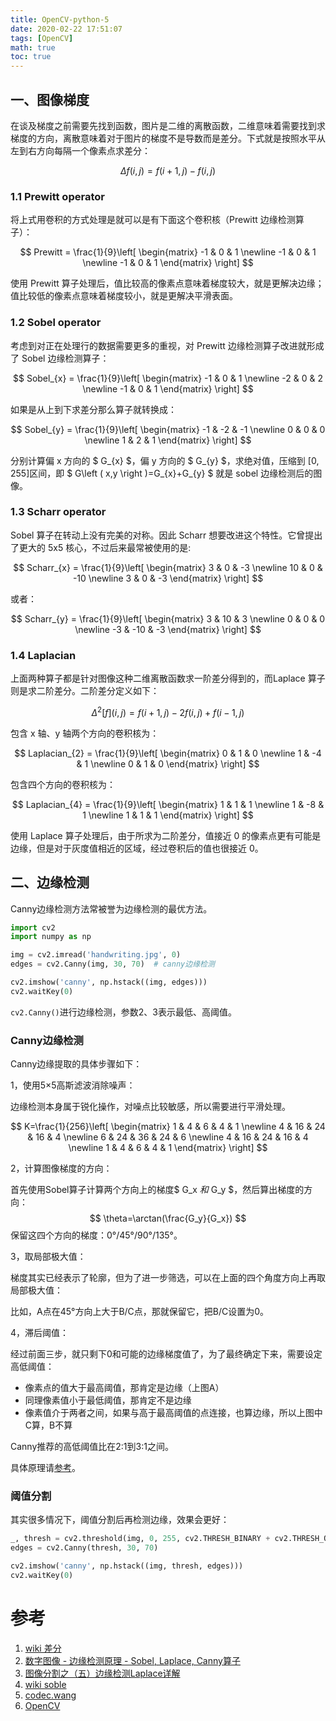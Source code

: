 ```yaml
---
title: OpenCV-python-5
date: 2020-02-22 17:51:07
tags: [OpenCV]
math: true
toc: true
---
```


## 一、图像梯度

在谈及梯度之前需要先找到函数，图片是二维的离散函数，二维意味着需要找到求梯度的方向，离散意味着对于图片的梯度不是导数而是差分。下式就是按照水平从左到右方向每隔一个像素点求差分：

$$ \Delta f\left ( i,j \right )=f\left ( i+1,j \right )-f\left ( i,j \right ) $$

### 1.1 Prewitt operator

将上式用卷积的方式处理是就可以是有下面这个卷积核（Prewitt 边缘检测算子）：

$$ Prewitt = \frac{1}{9}\left[ \begin{matrix} -1 & 0 & 1 \newline -1 & 0 & 1 \newline -1 & 0 & 1 \end{matrix} \right] $$

使用 Prewitt 算子处理后，值比较高的像素点意味着梯度较大，就是更解决边缘；值比较低的像素点意味着梯度较小，就是更解决平滑表面。

### 1.2 Sobel operator

考虑到对正在处理行的数据需要更多的重视，对 Prewitt 边缘检测算子改进就形成了 Sobel 边缘检测算子：

$$ Sobel_{x} = \frac{1}{9}\left[ \begin{matrix} -1 & 0 & 1 \newline -2 & 0 & 2 \newline -1 & 0 & 1 \end{matrix} \right] $$

如果是从上到下求差分那么算子就转换成：

$$ Sobel_{y} = \frac{1}{9}\left[ \begin{matrix} -1 & -2 & -1 \newline 0 & 0 & 0 \newline 1 & 2 & 1 \end{matrix} \right] $$

分别计算偏 x 方向的 $ G_{x} $，偏 y 方向的  $ G_{y} $，求绝对值，压缩到 [0, 255]区间，即 $ G\left ( x,y \right )=G_{x}+G_{y} $ 就是 sobel 边缘检测后的图像。

### 1.3 Scharr operator

Sobel 算子在转动上没有完美的对称。因此 Scharr 想要改进这个特性。它曾提出了更大的 5x5 核心，不过后来最常被使用的是:

$$ Scharr_{x} = \frac{1}{9}\left[ \begin{matrix} 3 & 0 & -3 \newline 10 & 0 & -10 \newline 3 & 0 & -3 \end{matrix} \right] $$

或者：

$$ Scharr_{y} = \frac{1}{9}\left[ \begin{matrix} 3 & 10 & 3 \newline 0 & 0 & 0 \newline -3 & -10 & -3 \end{matrix} \right] $$

### 1.4 Laplacian

上面两种算子都是针对图像这种二维离散函数求一阶差分得到的，而Laplace 算子则是求二阶差分。二阶差分定义如下：

$$ \Delta^{2} \left [f  \right ]\left ( i, j \right )=f\left ( i+1, j \right )-2f\left ( i, j \right )+f\left ( i-1, j \right ) $$

包含 x 轴、y 轴两个方向的卷积核为：

$$ Laplacian_{2} = \frac{1}{9}\left[ \begin{matrix} 0 & 1 & 0 \newline 1 & -4 & 1 \newline 0 & 1 & 0 \end{matrix} \right] $$

包含四个方向的卷积核为：

$$ Laplacian_{4} = \frac{1}{9}\left[ \begin{matrix} 1 & 1 & 1 \newline 1 & -8 & 1 \newline 1 & 1 & 1 \end{matrix} \right] $$

使用 Laplace 算子处理后，由于所求为二阶差分，值接近 0 的像素点更有可能是边缘，但是对于灰度值相近的区域，经过卷积后的值也很接近 0。

## 二、边缘检测

Canny边缘检测方法常被誉为边缘检测的最优方法。

```python
import cv2
import numpy as np

img = cv2.imread('handwriting.jpg', 0)
edges = cv2.Canny(img, 30, 70)  # canny边缘检测

cv2.imshow('canny', np.hstack((img, edges)))
cv2.waitKey(0)
```

`cv2.Canny()`进行边缘检测，参数2、3表示最低、高阈值。

### Canny边缘检测

Canny边缘提取的具体步骤如下：

1，使用5×5高斯滤波消除噪声：

边缘检测本身属于锐化操作，对噪点比较敏感，所以需要进行平滑处理。

$$ K=\frac{1}{256}\left[ \begin{matrix} 1 & 4 & 6 & 4 & 1 \newline 4 & 16 & 24 & 16 & 4 \newline 6 & 24 & 36 & 24 & 6 \newline 4 & 16 & 24 & 16 & 4 \newline 1 & 4 & 6 & 4 & 1 \end{matrix} \right] $$ 

2，计算图像梯度的方向：

首先使用Sobel算子计算两个方向上的梯度$ G_x $和$ G_y $，然后算出梯度的方向： $$ \theta=\arctan(\frac{G_y}{G_x}) $$ 保留这四个方向的梯度：0°/45°/90°/135°。

3，取局部极大值：

梯度其实已经表示了轮廓，但为了进一步筛选，可以在上面的四个角度方向上再取局部极大值：

比如，A点在45°方向上大于B/C点，那就保留它，把B/C设置为0。

4，滞后阈值：

经过前面三步，就只剩下0和可能的边缘梯度值了，为了最终确定下来，需要设定高低阈值：

- 像素点的值大于最高阈值，那肯定是边缘（上图A）
- 同理像素值小于最低阈值，那肯定不是边缘
- 像素值介于两者之间，如果与高于最高阈值的点连接，也算边缘，所以上图中C算，B不算

Canny推荐的高低阈值比在2:1到3:1之间。

具体原理请[参考](http://codec.wang/opencv-python-edge-detection/)。

### 阈值分割

其实很多情况下，阈值分割后再检测边缘，效果会更好：

```python
_, thresh = cv2.threshold(img, 0, 255, cv2.THRESH_BINARY + cv2.THRESH_OTSU)
edges = cv2.Canny(thresh, 30, 70)

cv2.imshow('canny', np.hstack((img, thresh, edges)))
cv2.waitKey(0)
```


# 参考

1. [wiki 差分](https://zh.wikipedia.org/wiki/差分)
2. [数字图像 - 边缘检测原理 - Sobel, Laplace, Canny算子](https://www.jianshu.com/p/2334bee37de5)
3. [图像分割之（五）边缘检测Laplace详解](https://blog.csdn.net/zhougynui/article/details/78837198)
4. [wiki soble](https://zh.wikipedia.org/wiki/索貝爾算子)
5. [codec.wang](http://codec.wang/opencv-python-edge-detection/)
6. [OpenCV](https://docs.opencv.org/master/d4/d86/group__imgproc__filter.html#gaa13106761eedf14798f37aa2d60404c9)

